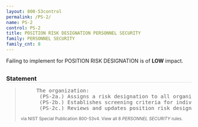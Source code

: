 ```yaml
---
layout: 800-53control
permalink: /PS-2/
name: PS-2
control: PS-2
title: POSITION RISK DESIGNATION PERSONNEL SECURITY
family: PERSONNEL SECURITY
family_cnt: 8
---
```

<p class="text-info">Failing to implement for POSITION RISK DESIGNATION is of <b>LOW</b> impact.</p>

<h3 style="border-bottom:1px solid #ddd;margin:30px 0 8px 0;">Statement</h3>
<blockquote>
<pre>     The organization: 
      (PS-2a.) Assigns a risk designation to all organizational positions; 
      (PS-2b.) Establishes screening criteria for individuals filling those positions; and 
      (PS-2c.) Reviews and updates position risk designations [Assignment: organization-defined frequency]. 
</pre>
<p><small>via NIST Special Publication 800-53v4. View all 8 <i>PERSONNEL SECURITY</i> rules. <a href="/cce/ssg/group/$Group_id"><span class="glyphicon glyphicon-link"></span></a> </small></p>
</blockquote>

